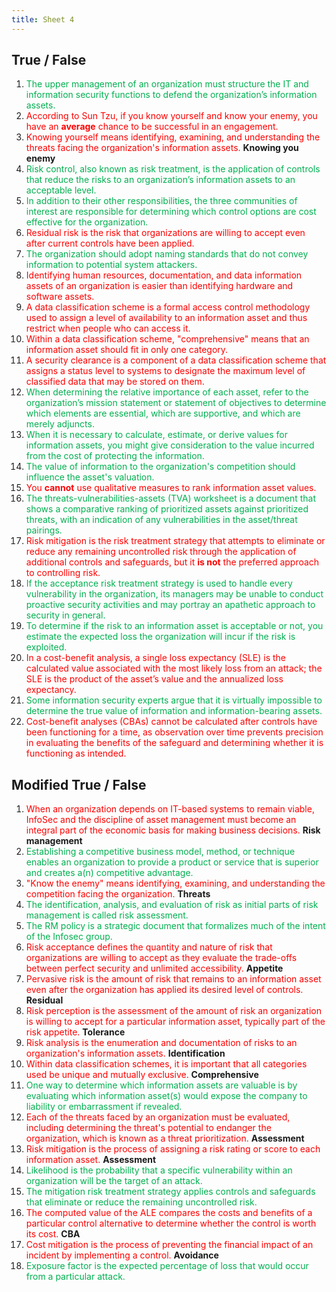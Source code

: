 ```yaml
---
title: Sheet 4
---
```


## **True / False**

1. <span style="color:rgb(0, 176, 80)">The upper management of an organization must structure the IT and information security functions to defend the organization’s information assets.</span>
2. <span style="color:rgb(255, 0, 0)">According to Sun Tzu, if you know yourself and know your enemy, you have an **average** chance to be successful in an engagement.</span>
3. <span style="color:rgb(255, 0, 0)">Knowing yourself means identifying, examining, and understanding the threats facing the organization's information assets.</span> **Knowing you enemy**
4. <span style="color:rgb(0, 176, 80)">Risk control, also known as risk treatment, is the application of controls that reduce the risks to an organization’s information assets to an acceptable level.</span>
5. <span style="color:rgb(0, 176, 80)">In addition to their other responsibilities, the three communities of interest are responsible for determining which control options are cost effective for the organization.</span>
6. <span style="color:rgb(255, 0, 0)">Residual risk is the risk that organizations are willing to accept even after current controls have been applied.</span>
7. <span style="color:rgb(0, 176, 80)">The organization should adopt naming standards that do not convey information to potential system attackers.</span>
8. <span style="color:rgb(255, 0, 0)">Identifying human resources, documentation, and data information assets of an organization is easier than identifying hardware and software assets.</span>
9. <span style="color:rgb(255, 0, 0)">A data classification scheme is a formal access control methodology used to assign a level of availability to an information asset and thus restrict when people who can access it.</span>
10. <span style="color:rgb(255, 0, 0)">Within a data classification scheme, "comprehensive" means that an information asset should fit in only one category.</span>
11. <span style="color:rgb(255, 0, 0)">A security clearance is a component of a data classification scheme that assigns a status level to systems to designate the maximum level of classified data that may be stored on them.</span>
12. <span style="color:rgb(0, 176, 80)">When determining the relative importance of each asset, refer to the organization’s mission statement or statement of objectives to determine which elements are essential, which are supportive, and which are merely adjuncts.</span>
13. <span style="color:rgb(0, 176, 80)">When it is necessary to calculate, estimate, or derive values for information assets, you might give consideration to the value incurred from the cost of protecting the information.</span>
14. <span style="color:rgb(0, 176, 80)">The value of information to the organization's competition should influence the asset's valuation.</span>
15. <span style="color:rgb(255, 0, 0)">You **cannot** use qualitative measures to rank information asset values.</span>
16. <span style="color:rgb(0, 176, 80)">The threats-vulnerabilities-assets (TVA) worksheet is a document that shows a comparative ranking of prioritized assets against prioritized threats, with an indication of any vulnerabilities in the asset/threat pairings.</span>
17. <span style="color:rgb(255, 0, 0)">Risk mitigation is the risk treatment strategy that attempts to eliminate or reduce any remaining uncontrolled risk through the application of additional controls and safeguards, but it **is not** the preferred approach to controlling risk.</span>
18. <span style="color:rgb(0, 176, 80)">If the acceptance risk treatment strategy is used to handle every vulnerability in the organization, its managers may be unable to conduct proactive security activities and may portray an apathetic approach to security in general.</span>
19. <span style="color:rgb(0, 176, 80)">To determine if the risk to an information asset is acceptable or not, you estimate the expected loss the organization will incur if the risk is exploited.</span>
20. <span style="color:rgb(255, 0, 0)">In a cost-benefit analysis, a single loss expectancy (SLE) is the calculated value associated with the most likely loss from an attack; the SLE is the product of the asset’s value and the annualized loss expectancy.</span>
21. <span style="color:rgb(0, 176, 80)">Some information security experts argue that it is virtually impossible to determine the true value of information and information-bearing assets.</span>
22. <span style="color:rgb(255, 0, 0)">Cost-benefit analyses (CBAs) cannot be calculated after controls have been functioning for a time, as observation over time prevents precision in evaluating the benefits of the safeguard and determining whether it is functioning as intended.</span>

## **Modified True / False**

1. <span style="color:rgb(255, 0, 0)">When an organization depends on IT-based systems to remain viable, InfoSec and the discipline of asset management must become an integral part of the economic basis for making business decisions.</span> **Risk management**
2. <span style="color:rgb(0, 176, 80)">Establishing a competitive business model, method, or technique enables an organization to provide a product or service that is superior and creates a(n) competitive advantage.</span>
3. <span style="color:rgb(255, 0, 0)">"Know the enemy" means identifying, examining, and understanding the competition facing the organization.</span> **Threats**
4. <span style="color:rgb(0, 176, 80)">The identification, analysis, and evaluation of risk as initial parts of risk management is called risk assessment.</span>
5. <span style="color:rgb(0, 176, 80)">The RM policy is a strategic document that formalizes much of the intent of the Infosec group.</span>
6. <span style="color:rgb(255, 0, 0)">Risk acceptance defines the quantity and nature of risk that organizations are willing to accept as they evaluate the trade-offs between perfect security and unlimited accessibility.</span> **Appetite**
7. <span style="color:rgb(255, 0, 0)">Pervasive risk is the amount of risk that remains to an information asset even after the organization has applied its desired level of controls.</span> **Residual**
8. <span style="color:rgb(255, 0, 0)">Risk perception is the assessment of the amount of risk an organization is willing to accept for a particular information asset, typically part of the risk appetite.</span> **Tolerance**
9. <span style="color:rgb(255, 0, 0)">Risk analysis is the enumeration and documentation of risks to an organization's information assets.</span> **Identification**
10. <span style="color:rgb(255, 0, 0)">Within data classification schemes, it is important that all categories used be unique and mutually exclusive.</span> **Comprehensive**
11. <span style="color:rgb(0, 176, 80)">One way to determine which information assets are valuable is by evaluating which information asset(s) would expose the company to liability or embarrassment if revealed.</span>
12. <span style="color:rgb(255, 0, 0)">Each of the threats faced by an organization must be evaluated, including determining the threat's potential to endanger the organization, which is known as a threat prioritization.</span> **Assessment**
13. <span style="color:rgb(255, 0, 0)">Risk mitigation is the process of assigning a risk rating or score to each information asset.</span> **Assessment**
14. <span style="color:rgb(0, 176, 80)">Likelihood is the probability that a specific vulnerability within an organization will be the target of an attack.</span>
15. <span style="color:rgb(0, 176, 80)">The mitigation risk treatment strategy applies controls and safeguards that eliminate or reduce the remaining uncontrolled risk.</span>
16. <span style="color:rgb(255, 0, 0)">The computed value of the ALE compares the costs and benefits of a particular control alternative to determine whether the control is worth its cost.</span> **CBA**
17. <span style="color:rgb(255, 0, 0)">Cost mitigation is the process of preventing the financial impact of an incident by implementing a control.</span> **Avoidance**
18. <span style="color:rgb(0, 176, 80)">Exposure factor is the expected percentage of loss that would occur from a particular attack.</span> 

